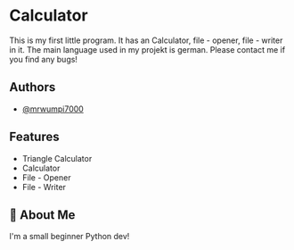 
# Calculator

This is my first little program. It has an Calculator, file - opener, file - writer in it. The main language used in my projekt is german. Please contact me if you find any bugs!
## Authors

- [@mrwumpi7000](https://www.github.com/mrwumpi7000)





## Features

- Triangle Calculator
- Calculator
- File - Opener
- File - Writer


## 🚀 About Me
I'm a small beginner Python dev!




